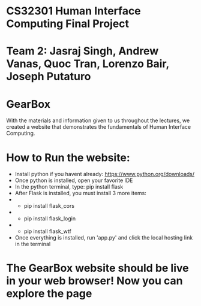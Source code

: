 # CS32301 Human Interface Computing Final Project
# Team 2: Jasraj Singh, Andrew Vanas, Quoc Tran, Lorenzo Bair, Joseph Putaturo​

# GearBox
With the materials and information given to us throughout the lectures, we created a website that demonstrates the fundamentals of Human Interface Computing.

# How to Run the website:
- Install python if you havent already: https://www.python.org/downloads/
- Once python is installed, open your favorite IDE
- In the python terminal, type: pip install flask
- After Flask is installed, you must install 3 more items:
- - pip install flask_cors
- - pip install flask_login
- - pip install flask_wtf
- Once everything is installed, run 'app.py' and click the local hosting link in the terminal

# The GearBox website should be live in your web browser! Now you can explore the page